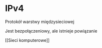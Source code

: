 # IPv4
Protokół warstwy międzysieciowej

Jest bezpołączeniowy, ale istnieje powiązanie

[[Sieci komputerowe]]
